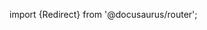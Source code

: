 import {Redirect} from '@docusaurus/router';

<Redirect to="/2.0/docs/overview/library/concepts/modules" />